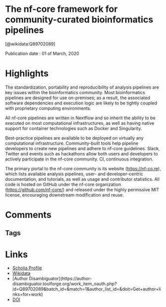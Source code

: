 
The nf-core framework for community-curated bioinformatics pipelines
====================================================================
  
  [@wikidata:Q89702089]  
  
Publication date : 01 of March, 2020  

# Highlights
The standardization, portability and reproducibility of analysis pipelines are key issues within the bioinformatics community. Most bioinformatics pipelines are designed for use on-premises; as a result, the associated software dependencies and execution logic are likely to be tightly coupled with proprietary computing environments. 

All nf-core pipelines are written in Nextflow and so inherit the ability to be executed on most computational infrastructures, as well as having native support for container technologies such as Docker and Singularity. 

Best-practice pipelines are available to be deployed on virtually any computational infrastructure. Community-built tools help pipeline developers to create new pipelines and adhere to nf-core guidelines. Slack, Twitter and events such as hackathons allow both users and developers to actively participate in the nf-core community. CI, continuous integration.

The primary portal to the nf-core community is its website (https://nf-co.re), which lists available analysis pipelines, user- and developer-centric documentation, and tutorials, as well as usage and contributor statistics. All code is hosted on GitHub under the nf-core organization (https://github.com/nf-core/) and released under the highly permissive MIT license, encouraging downstream modification and reuse.


# Comments

## Tags

# Links
  
 * [Scholia Profile](https://scholia.toolforge.org/work/Q89702089)  
 * [Wikidata](https://www.wikidata.org/wiki/Q89702089)  
 * [Author Disambiguator](https://author-
disambiguator.toolforge.org/work_item_oauth.php?id=Q89702089&batch_id=&match=1&author_list_id=&doit=Get+author+links+for+work)  
 * [DOI](https://doi.org/10.1038/S41587-020-0439-X)  

